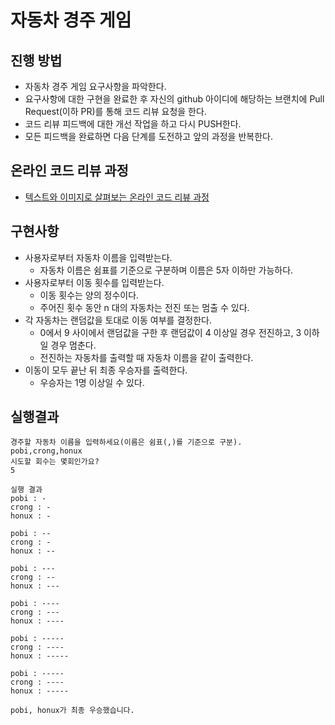 # 자동차 경주 게임
## 진행 방법
* 자동차 경주 게임 요구사항을 파악한다.
* 요구사항에 대한 구현을 완료한 후 자신의 github 아이디에 해당하는 브랜치에 Pull Request(이하 PR)를 통해 코드 리뷰 요청을 한다.
* 코드 리뷰 피드백에 대한 개선 작업을 하고 다시 PUSH한다.
* 모든 피드백을 완료하면 다음 단계를 도전하고 앞의 과정을 반복한다.

## 온라인 코드 리뷰 과정
* [텍스트와 이미지로 살펴보는 온라인 코드 리뷰 과정](https://github.com/next-step/nextstep-docs/tree/master/codereview)

## 구현사항
- 사용자로부터 자동차 이름을 입력받는다.
  - 자동차 이름은 쉼표를 기준으로 구분하며 이름은 5자 이하만 가능하다.
- 사용자로부터 이동 횟수를 입력받는다.
  - 이동 횟수는 양의 정수이다.
  - 주어진 횟수 동안 n 대의 자동차는 전진 또는 멈출 수 있다.
- 각 자동차는 랜덤값을 토대로 이동 여부를 결정한다.
  - 0에서 9 사이에서 랜덤값을 구한 후 랜덤값이 4 이상일 경우 전진하고, 3 이하일 경우 멈춘다.
  - 전진하는 자동차를 출력할 때 자동차 이름을 같이 출력한다.
- 이동이 모두 끝난 뒤 최종 우승자를 출력한다.
  - 우승자는 1명 이상일 수 있다.


## 실행결과
```
경주할 자동차 이름을 입력하세요(이름은 쉼표(,)를 기준으로 구분).
pobi,crong,honux
시도할 회수는 몇회인가요?
5

실행 결과
pobi : -
crong : -
honux : -

pobi : --
crong : -
honux : --

pobi : ---
crong : --
honux : ---

pobi : ----
crong : ---
honux : ----

pobi : -----
crong : ----
honux : -----

pobi : -----
crong : ----
honux : -----

pobi, honux가 최종 우승했습니다.
```